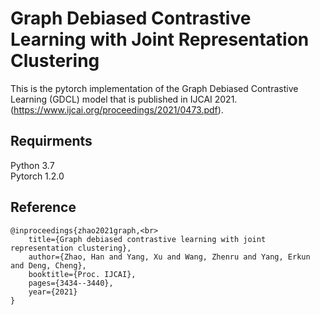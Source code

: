 # Graph Debiased Contrastive Learning with Joint Representation Clustering  
This is the pytorch implementation of the Graph Debiased Contrastive Learning (GDCL) model that is published in IJCAI 2021. (https://www.ijcai.org/proceedings/2021/0473.pdf). <br> 
## Requirments
Python 3.7 <br> 
Pytorch 1.2.0 <br> 
## Reference
```
@inproceedings{zhao2021graph,<br>
	title={Graph debiased contrastive learning with joint representation clustering},
	author={Zhao, Han and Yang, Xu and Wang, Zhenru and Yang, Erkun and Deng, Cheng},
	booktitle={Proc. IJCAI},
	pages={3434--3440},
	year={2021}
}
